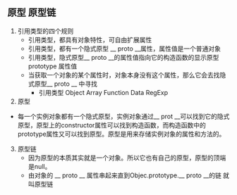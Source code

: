 ## 原型 原型链

1. 引用类型的四个规则
   - 引用类型，都具有对象特性，可自由扩展属性
   - 引用类型，都有一个隐式原型 __ proto __属性，属性值是一个普通对象
   - 引用类型，隐式原型__ proto __的属性值指向它的构造函数的显示原型 prototype 属性值
   - 当获取一个对象的某个属性时，对象本身没有这个属性，那么它会去找隐式原型__ proto __ 中寻找
     -  引用类型 Object Array Function Data RegExp
2.  原型
   - 每一个实例对象都有一个隐式原型，实例对象通过__ prot __可以找到它的隐式原型，原型上的constructor属性可以找到构造函数，而构造函数中的prototype属性又可以找到原型。原型是用来存储实例对象的属性和方法的。
3. 原型链
   - 因为原型的本质其实就是一个对象。所以它也有自己的原型，原型的顶端是null。
   - 由对象的 __ proto __ 属性串起来直到Objec.prototype.__ proto __的链 就叫原型链 